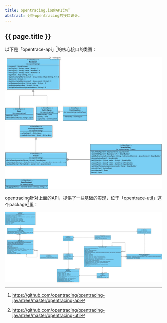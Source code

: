 ```yaml
---
title: opentracing.io的API分析
abstract: 分析opentracing的接口设计。
---
```


## {{ page.title }}

以下是「opentrace-api」[^1]的核心接口的类图：

![](https://raw.githubusercontent.com/liweinan/blogpicbackup/master/data/opentrace-api.jpg)

[^1]: https://github.com/opentracing/opentracing-java/tree/master/opentracing-api

opentracing针对上面的API，提供了一些基础的实现，位于「opentrace-util」这个package[^2]里：

[^2]: https://github.com/opentracing/opentracing-java/tree/master/opentracing-util

![](https://raw.githubusercontent.com/liweinan/blogpicbackup/master/data/opentracing-util.jpg)



